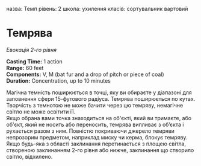 назва: Темп рівень: 2 школа: ухилення класів: сортувальник вартовий

# Темрява
_Евокація 2-го рівня_

**Casting Time:** 1 action    
**Range:** 60 feet    
**Components:** V, M (bat fur and a drop of pitch or piece of coal)    
**Duration:** Concentration, up to 10 minutes

Магічна темність поширюється в точці, яку ви обираєте у діапазоні для заповнення сфери 15-футового радіуса. Темрява поширюється по кутах. Творчість з темнотою не може бачити через цю темряву, немагічне світло не може освітити її.    
Якщо обрана вами точка знаходиться на об'єкті, який ви тримаєте, або об'єкт, який не носить або переносить, темрява випливає з об’єкта і рухається разом з ним. Повністю покриваючи джерело темряви непрозорим предметом, наприклад миску чи керма, блокує темряву.    
Якщо будь-яка з області заклинання перетинається з площею світла, створеною заклинанням 2-го рівня або нижче, заклинання що створило світло, відхилено. 
